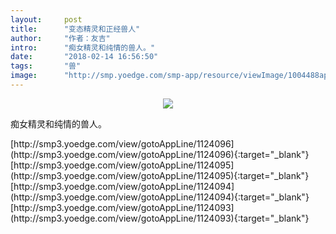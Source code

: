 ```yaml
---
layout:     post
title:      "变态精灵和正经兽人"
author:     "作者：友吉"
intro:      "痴女精灵和纯情的兽人。"
date:       "2018-02-14 16:56:50"
tags:       "兽"
image:      "http://smp.yoedge.com/smp-app/resource/viewImage/1004488appline.png"
---
```

<div style="text-align: center">
<p><img src="http://smp.yoedge.com/smp-app/resource/viewImage/1004488appline.png"/></p>
</div>
<p class="post-meta">
<span>痴女精灵和纯情的兽人。</span>
</p>
[http://smp3.yoedge.com/view/gotoAppLine/1124096](http://smp3.yoedge.com/view/gotoAppLine/1124096){:target="_blank"}
[http://smp3.yoedge.com/view/gotoAppLine/1124095](http://smp3.yoedge.com/view/gotoAppLine/1124095){:target="_blank"}
[http://smp3.yoedge.com/view/gotoAppLine/1124094](http://smp3.yoedge.com/view/gotoAppLine/1124094){:target="_blank"}
[http://smp3.yoedge.com/view/gotoAppLine/1124093](http://smp3.yoedge.com/view/gotoAppLine/1124093){:target="_blank"}


